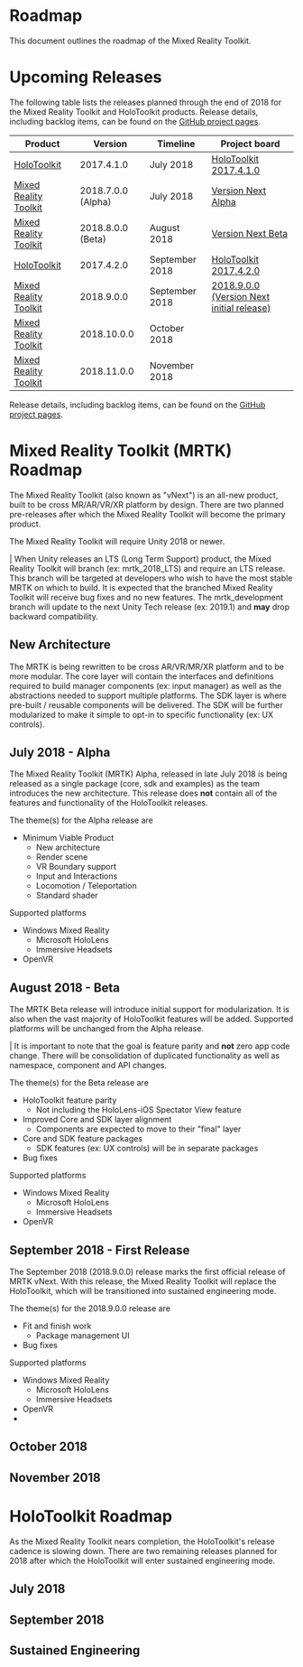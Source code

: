 # Roadmap

This document outlines the roadmap of the Mixed Reality Toolkit.

# Upcoming Releases

The following table lists the releases planned through the end of 2018 for the Mixed Reality Toolkit and HoloToolkit products. Release details, including backlog items, can be found on the [GitHub project pages](https://github.com/Microsoft/MixedRealityToolkit-Unity/projects).

| Product | Version | Timeline | Project board |
| --- | --- | --- | --- |
| [HoloToolkit](#holotoolkit-roadmap) | 2017.4.1.0 | July 2018 | [HoloToolkit 2017.4.1.0](https://github.com/Microsoft/MixedRealityToolkit-Unity/projects/9) |
| [Mixed Reality Toolkit](#mixed-reality-toolkit-mrtk-roadmap) | 2018.7.0.0 (Alpha) | July 2018 | [Version Next Alpha](https://github.com/Microsoft/MixedRealityToolkit-Unity/projects/11) |
| [Mixed Reality Toolkit](#mixed-toolkit-toolkit-roadmap) | 2018.8.0.0 (Beta) | August 2018 | [Version Next Beta](https://github.com/Microsoft/MixedRealityToolkit-Unity/projects/12) |
| [HoloToolkit](#holotoolkit-roadmap) | 2017.4.2.0 | September 2018 | [HoloToolkit 2017.4.2.0](https://github.com/Microsoft/MixedRealityToolkit-Unity/projects/15) |
| [Mixed Reality Toolkit](#mixed-reality-toolkit-roadmap) | 2018.9.0.0 | September 2018 | [2018.9.0.0 (Version Next initial release)](https://github.com/Microsoft/MixedRealityToolkit-Unity/projects/14) |
| [Mixed Reality Toolkit](#mixed-toolkit-toolkit-roadmap) | 2018.10.0.0 | October 2018 | |
| [Mixed Reality Toolkit](#mixed-toolkit-toolkit-roadmap) | 2018.11.0.0 | November 2018 | |

Release details, including backlog items, can be found on the [GitHub project pages](https://github.com/Microsoft/MixedRealityToolkit-Unity/projects).

# Mixed Reality Toolkit (MRTK) Roadmap

The Mixed Reality Toolkit (also known as "vNext") is an all-new product, built to be cross MR/AR/VR/XR platform by design. There are two planned pre-releases after which the Mixed Reality Toolkit will become the primary product.

The Mixed Reality Toolkit will require Unity 2018 or newer.

| When Unity releases an LTS (Long Term Support) product, the Mixed Reality Toolkit will branch (ex: mrtk_2018_LTS) and require an LTS release. This branch will be targeted at developers who wish to have the most stable MRTK on which to build. It is expected that the branched Mixed Reality Toolkit will receive bug fixes and no new features. The mrtk_development branch will update to the next Unity Tech release (ex: 2019.1) and **may** drop backward compatibility.

## New Architecture

The MRTK is being rewritten to be cross AR/VR/MR/XR platform and to be more modular. The core layer will contain the interfaces and definitions required to build manager components (ex: input manager) as well as the abstractions needed to support multiple platforms. The SDK layer is where pre-built / reusable components will be delivered. The SDK will be further modularized to make it simple to opt-in to specific functionality (ex: UX controls).

## July 2018 - Alpha

The Mixed Reality Toolkit (MRTK) Alpha, released in late July 2018 is being released as a single package (core, sdk and examples) as the team introduces the new architecture. This release does **not** contain all of the features and functionality of the HoloToolkit releases.

The theme(s) for the Alpha release are

- Minimum Viable Product
    - New architecture
    - Render scene
    - VR Boundary support
    - Input and Interactions
    - Locomotion / Teleportation
    - Standard shader

Supported platforms 

- Windows Mixed Reality
    - Microsoft HoloLens
    - Immersive Headsets
- OpenVR

## August 2018 - Beta

The MRTK Beta release will introduce initial support for modularization. It is also when the vast majority of HoloToolkit features will be added. Supported platforms will be unchanged from the Alpha release.

| It is important to note that the goal is feature parity and **not** zero app code change. There will be consolidation of duplicated functionality as well as namespace, component and API changes.

The theme(s) for the Beta release are

- HoloToolkit feature parity
    - Not including the HoloLens-iOS Spectator View feature
- Improved Core and SDK layer alignment
    - Components are expected to move to their "final" layer
- Core and SDK feature packages
    - SDK features (ex: UX controls) will be in separate packages 
- Bug fixes

Supported platforms 

- Windows Mixed Reality
    - Microsoft HoloLens
    - Immersive Headsets
- OpenVR

## September 2018 - First Release

The September 2018 (2018.9.0.0) release marks the first official release of MRTK vNext. With this release, the Mixed Reality Toolkit will replace the HoloToolkit, which will be transitioned into sustained engineering mode.

The theme(s) for the 2018.9.0.0 release are

- Fit and finish work
    - Package management UI
- Bug fixes

Supported platforms 

- Windows Mixed Reality
    - Microsoft HoloLens
    - Immersive Headsets
- OpenVR
- 
## October 2018

## November 2018


# HoloToolkit Roadmap

As the Mixed Reality Toolkit nears completion, the HoloToolkit's release cadence is slowing down. There are two remaining releases planned for 2018 after which the HoloToolkit will enter sustained engineering mode.

## July 2018

## September 2018

## Sustained Engineering


